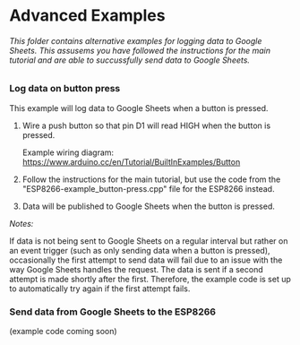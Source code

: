 # Advanced Examples

###### This folder contains alternative examples for logging data to Google Sheets. This assusems you have followed the instructions for the main tutorial and are able to succussfully send data to Google Sheets.

### Log data on button press

This example will log data to Google Sheets when a button is pressed.

1. Wire a push button so that pin D1 will read HIGH when the button is pressed.

   Example wiring diagram:    https://www.arduino.cc/en/Tutorial/BuiltInExamples/Button
  
2. Follow the instructions for the main tutorial, but use the code from the "ESP8266-example_button-press.cpp" file for the ESP8266 instead.
3. Data will be published to Google Sheets when the button is pressed.

*Notes:*

If data is not being sent to Google Sheets on a regular interval but rather on an event trigger (such as only sending data when a button is pressed), occasionally the first attempt to send data will fail due to an issue with the way Google Sheets handles the request. The data is sent if a second attempt is made shortly after the first. Therefore, the example code is set up to automatically try again if the first attempt fails. 


### Send data from Google Sheets to the ESP8266

(example code coming soon)
